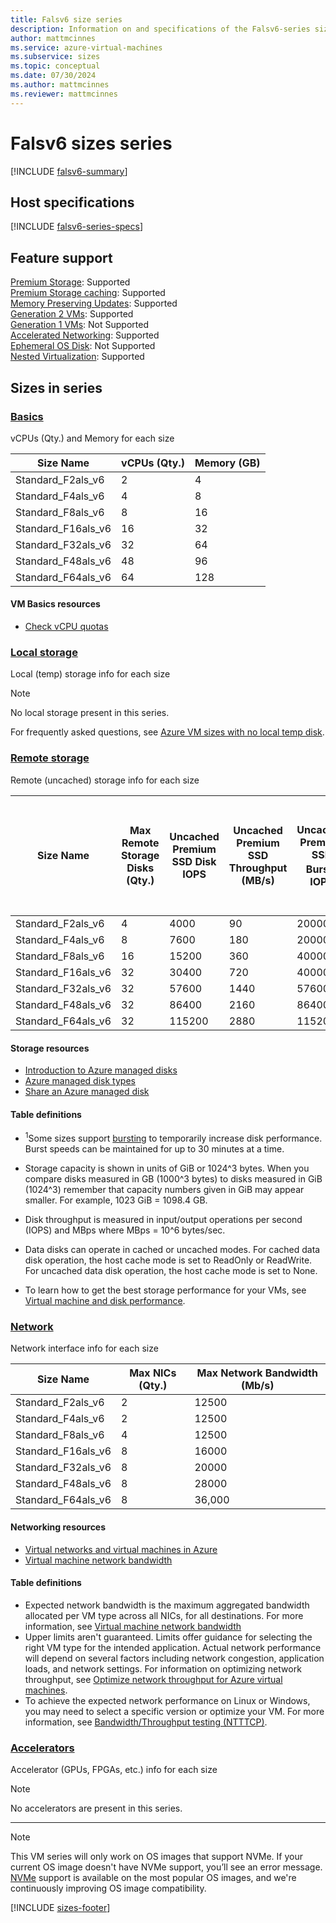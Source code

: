 ```yaml
---
title: Falsv6 size series
description: Information on and specifications of the Falsv6-series sizes
author: mattmcinnes
ms.service: azure-virtual-machines
ms.subservice: sizes
ms.topic: conceptual
ms.date: 07/30/2024
ms.author: mattmcinnes
ms.reviewer: mattmcinnes
---
```


# Falsv6 sizes series

[!INCLUDE [falsv6-summary](./includes/falsv6-series-summary.md)]

## Host specifications
[!INCLUDE [falsv6-series-specs](./includes/falsv6-series-specs.md)]

## Feature support
[Premium Storage](../../premium-storage-performance.md): Supported <br>[Premium Storage caching](../../premium-storage-performance.md): Supported <br>[Memory Preserving Updates](../../maintenance-and-updates.md): Supported <br>[Generation 2 VMs](../../generation-2.md): Supported <br>[Generation 1 VMs](../../generation-2.md): Not Supported <br>[Accelerated Networking](/azure/virtual-network/create-vm-accelerated-networking-cli): Supported <br>[Ephemeral OS Disk](../../ephemeral-os-disks.md): Not Supported <br>[Nested Virtualization](/virtualization/hyper-v-on-windows/user-guide/nested-virtualization): Supported <br>

## Sizes in series

### [Basics](#tab/sizebasic)

vCPUs (Qty.) and Memory for each size

| Size Name | vCPUs (Qty.) | Memory (GB) |
| --- | --- | --- |
| Standard_F2als_v6 | 2 | 4 |
| Standard_F4als_v6 | 4 | 8 |
| Standard_F8als_v6 | 8 | 16 |
| Standard_F16als_v6 | 16 | 32 |
| Standard_F32als_v6 | 32 | 64 |
| Standard_F48als_v6 | 48 | 96 |
| Standard_F64als_v6 | 64 | 128 |

#### VM Basics resources
- [Check vCPU quotas](../../../virtual-machines/quotas.md)

### [Local storage](#tab/sizestoragelocal)

Local (temp) storage info for each size

> [!NOTE]
> No local storage present in this series.
>
> For frequently asked questions, see [Azure VM sizes with no local temp disk](../../azure-vms-no-temp-disk.yml).



### [Remote storage](#tab/sizestorageremote)

Remote (uncached) storage info for each size

| Size Name | Max Remote Storage Disks (Qty.) | Uncached Premium SSD Disk IOPS | Uncached Premium SSD Throughput (MB/s) | Uncached Premium SSD Burst<sup>1</sup> IOPS | Uncached Premium SSD Burst<sup>1</sup> Throughput (MB/s) | Uncached Ultra Disk and Premium SSD v2 IOPS | Uncached Ultra Disk and Premium SSD v2 Throughput (MB/s) | Uncached Burst<sup>1</sup> Ultra Disk and Premium SSD v2 IOPS | Uncached Burst<sup>1</sup> Ultra Disk and Premium SSD v2 Disk Throughput (MB/s) |
| --- | --- | --- | --- | --- | --- | --- | --- | --- | --- |
| Standard_F2als_v6 | 4 | 4000 | 90 | 20000 | 1250 | 8000 | 90 | 20000 | 1250 |
| Standard_F4als_v6 | 8 | 7600 | 180 | 20000 | 1250 | 15200 | 180 | 20000 | 1250 |
| Standard_F8als_v6 | 16 | 15200 | 360 | 40000 | 1250 | 30400 | 360 | 80000 | 1250 |
| Standard_F16als_v6 | 32 | 30400 | 720 | 40000 | 1250 | 60800 | 720 | 80000 | 1250 |
| Standard_F32als_v6 | 32 | 57600 | 1440 | 57600 | 1700 | 115200 | 1440 | 115200 | 1700 |
| Standard_F48als_v6 | 32 | 86400 | 2160 | 86400 | 2550 | 172800 | 2160 | 172800 | 2550 |
| Standard_F64als_v6 | 32 | 115200 | 2880 | 115200 | 3400 | 230400 | 2880 | 230400 | 3400 |

#### Storage resources
- [Introduction to Azure managed disks](../../../virtual-machines/managed-disks-overview.md)
- [Azure managed disk types](../../../virtual-machines/disks-types.md)
- [Share an Azure managed disk](../../../virtual-machines/disks-shared.md)

#### Table definitions
- <sup>1</sup>Some sizes support [bursting](../../disk-bursting.md) to temporarily increase disk performance. Burst speeds can be maintained for up to 30 minutes at a time.

- Storage capacity is shown in units of GiB or 1024^3 bytes. When you compare disks measured in GB (1000^3 bytes) to disks measured in GiB (1024^3) remember that capacity numbers given in GiB may appear smaller. For example, 1023 GiB = 1098.4 GB.
- Disk throughput is measured in input/output operations per second (IOPS) and MBps where MBps = 10^6 bytes/sec.
- Data disks can operate in cached or uncached modes. For cached data disk operation, the host cache mode is set to ReadOnly or ReadWrite. For uncached data disk operation, the host cache mode is set to None.
- To learn how to get the best storage performance for your VMs, see [Virtual machine and disk performance](../../../virtual-machines/disks-performance.md).


### [Network](#tab/sizenetwork)

Network interface info for each size

| Size Name | Max NICs (Qty.) | Max Network Bandwidth (Mb/s) |
| --- | --- | --- |
| Standard_F2als_v6 | 2 | 12500 |
| Standard_F4als_v6 | 2 | 12500 |
| Standard_F8als_v6 | 4 | 12500 |
| Standard_F16als_v6 | 8 | 16000 |
| Standard_F32als_v6 | 8 | 20000 |
| Standard_F48als_v6 | 8 | 28000 |
| Standard_F64als_v6 | 8 | 36,000 |

#### Networking resources
- [Virtual networks and virtual machines in Azure](/azure/virtual-network/network-overview)
- [Virtual machine network bandwidth](/azure/virtual-network/virtual-machine-network-throughput)

#### Table definitions
- Expected network bandwidth is the maximum aggregated bandwidth allocated per VM type across all NICs, for all destinations. For more information, see [Virtual machine network bandwidth](/azure/virtual-network/virtual-machine-network-throughput)
- Upper limits aren't guaranteed. Limits offer guidance for selecting the right VM type for the intended application. Actual network performance will depend on several factors including network congestion, application loads, and network settings. For information on optimizing network throughput, see [Optimize network throughput for Azure virtual machines](/azure/virtual-network/virtual-network-optimize-network-bandwidth). 
-  To achieve the expected network performance on Linux or Windows, you may need to select a specific version or optimize your VM. For more information, see [Bandwidth/Throughput testing (NTTTCP)](/azure/virtual-network/virtual-network-bandwidth-testing).

### [Accelerators](#tab/sizeaccelerators)

Accelerator (GPUs, FPGAs, etc.) info for each size

> [!NOTE]
> No accelerators are present in this series.

---
> [!NOTE]
> This VM series will only work on OS images that support NVMe. If your current OS image doesn't have NVMe support, you’ll see an error message. [NVMe](../../../virtual-machines/enable-nvme-interface.md) support is available on the most popular OS images, and we're continuously improving OS image compatibility.

[!INCLUDE [sizes-footer](../includes/sizes-footer.md)]

